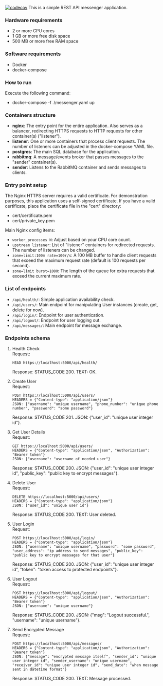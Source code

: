 [![codecov](https://codecov.io/gh/dzamakhaiev/messenger/branch/main/graph/badge.svg)](https://codecov.io/gh/dzamakhaiev/messenger)
This is a simple REST API messenger application.


### Hardware requirements
- 2 or more CPU cores
- 1 GB or more free disk space
- 500 MB or more free RAM space


### Software requirements
- Docker
- docker-compose

### How to run
Execute the following command:
- docker-compose -f .\messenger.yaml up

### Containers structure
- **nginx**: The entry point for the entire application. Also serves as a balancer, redirecting HTTPS requests 
to HTTP requests for other container(s) ("listener").
- **listener**: One or more containers that process client requests. The number of listeners can be 
adjusted in the docker-compose YAML file.
- **postgres**: The main SQL database for the application.
- **rabbitmq**: A message/events broker that passes messages to the "sender" container(s).
- **sender**: Listens to the RabbitMQ container and sends messages to clients.
 
### Entry point setup
The Nginx HTTPS server requires a valid certificate. For demonstration purposes, 
this application uses a self-signed certificate. If you have a valid certificate, 
place the certificate file in the "cert" directory:
- cert/certificate.pem
- cert/private_key.pem

Main Nginx config items:
- `worker_processes N`: Adjust based on your CPU core count.
- `upstream listener`: List of "listener" containers for redirected requests. 
The number of listeners can be changed.
- `zone=limit:100m rate=100r/s`: A 100 MB buffer to handle client requests that exceed 
the maximum request rate (default is 100 requests per second).
- `zone=limit burst=1000`: The length of the queue for extra requests that exceed 
the current maximum rate.

### List of endpoints
- `/api/health/`: Simple application availability check.
- `/api/users/`: Main endpoint for manipulating User instances (create, get, delete for now).
- `/api/login/`: Endpoint for user authentication.
- `/api/logout/`: Endpoint for user logging out.
- `/api/messages/`: Main endpoint for message exchange. 

### Endpoints schema
1. Health Check  
     Request:
     ```
     HEAD https://localhost:5000/api/health/
     ```
     Response: STATUS_CODE 200. TEXT: OK.  

2. Create User  
     Request:
     ```
     POST https://localhost:5000/api/users/
     HEADERS = {"Content-type": "application/json"}
     JSON: {"username": "unique username", "phone_number": "unique phone number", "password": "some password"}
     ```
     Response: STATUS_CODE 201. JSON: {"user_id": "unique user integer id"}.  

3. Get User Details  
     Request:
     ```
     GET https://localhost:5000/api/users/
     HEADERS = {"Content-type": "application/json", "Authorization": "Bearer token"}
     JSON: {"username": "username of needed user"}
     ```
     Response: STATUS_CODE 200. JSON: {"user_id": "unique user integer id", "public_key": "public key to encrypt messages"}.

4. Delete User  
     Request:
     ```
     DELETE https://localhost:5000/api/users/
     HEADERS = {"Content-type": "application/json"}
     JSON: {"user_id": "unique user id"}
     ```
     Response: STATUS_CODE 200. TEXT: User deleted.  

5. User Login  
     Request:
     ```
     POST https://localhost:5000/api/login/
     HEADERS = {"Content-type": "application/json"}
     JSON: {"username": "unique username", "password": "some password", "user_address": "ip address to send messages", "public_key": "public key to encrypt messages for that user"}
     ```
     Response: STATUS_CODE 200. JSON: {"user_id": "unique user integer id", "token": "token access to protected endpoints"}.

6. User Logout  
     Request:
     ```
     POST https://localhost:5000/api/logout/
     HEADERS = {"Content-type": "application/json", "Authorization": "Bearer token"}
     JSON: {"username": "unique username"}
     ```
     Response: STATUS_CODE 200. JSON: {"msg": "Logout successful.", "username": "unique username"}.  

7. Send Encrypted Message  
     Request:
     ```
     POST https://localhost:5000/api/messages/
     HEADERS = {"Content-type": "application/json", "Authorization": "Bearer token"}
     JSON: {"message": "encrypted message itself", "sender_id": "unique user integer id", "sender_username": "unique username", "receiver_id": "unique user integer id", "send_date": "when message sent in datetime format"}
     ```
     Response: STATUS_CODE 200. TEXT: Message processed.
